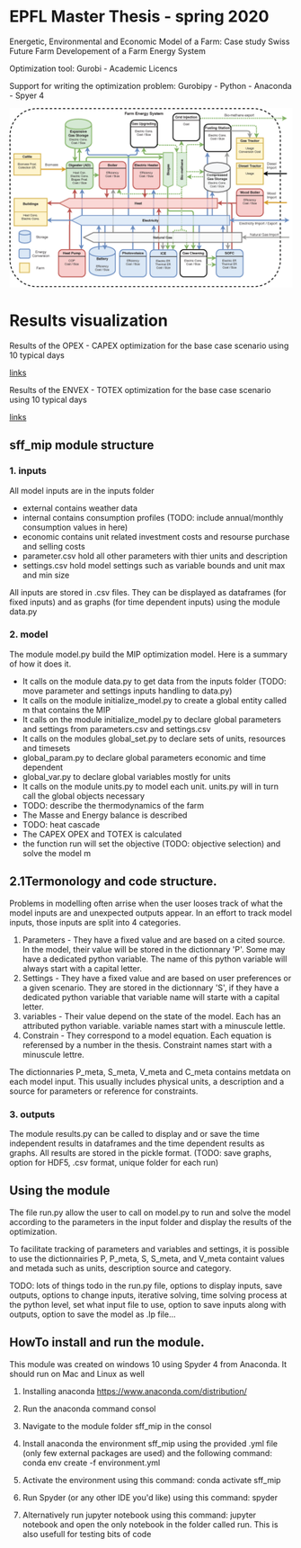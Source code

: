# EPFL Master Thesis - spring 2020
Energetic, Environmental and Economic Model of a Farm: Case study Swiss Future Farm
Developement of a Farm Energy System

Optimization tool: Gurobi - Academic Licencs

Support for writing the optimization problem: Gurobipy - Python - Anaconda - Spyer 4

![FES flow diagram](/sff_mip/shared_results/SFF_Flow_Diagram_v1.8.png)

# Results visualization

Results of the OPEX - CAPEX optimization for the base case scenario using 10 typical days

[links](https://terborch.github.io/SFF/sff_mip/sff_mip/Visualization/opex_10_cls_parcords)

Results of the ENVEX - TOTEX optimization for the base case scenario using 10 typical days

[links](https://terborch.github.io/SFF/sff_mip/sff_mip/Visualization/envex_10_cls_parcords)

## sff_mip module structure


### 1. inputs

All model inputs are in the inputs folder

* external contains weather data
* internal contains consumption profiles (TODO: include annual/monthly consumption values in here)
* economic contains unit related investment costs and resourse purchase and selling costs
* parameter.csv hold all other parameters with thier units and description
* settings.csv hold model settings such as variable bounds and unit max and min size

All inputs are stored in .csv files. They can be displayed as dataframes (for fixed inputs) and as graphs (for time dependent inputs) using the module data.py

### 2. model

The module model.py build the MIP optimization model. Here is a summary of how it does it.

* It calls on the module data.py to get data from the inputs folder (TODO: move parameter and settings inputs handling to data.py)
* It calls on the module initialize_model.py to create a global entity called m that contains the MIP
* It calls on the module initialize_model.py to declare global parameters and settings from parameters.csv and settings.csv
* It calls on the modules global_set.py to declare sets of units, resources and timesets
* global_param.py to declare global parameters economic and time dependent
* global_var.py to declare global variables mostly for units
* It calls on the module units.py to model each unit. units.py will in turn call the global objects necessary
* TODO: describe the thermodynamics of the farm
* The Masse and Energy balance is described
* TODO: heat cascade
* The CAPEX OPEX and TOTEX is calculated
* the function run will set the objective (TODO: objective selection) and solve the model m

## 2.1Termonology and code structure.

Problems in modelling often arrise when the user looses track of what the model inputs are and unexpected outputs appear. In an effort to track model inputs, those inputs are split into 4 categories.
1. Parameters - They have a fixed value and are based on a cited source. In the model, their value will be stored in the dictionnary 'P'. Some may have a dedicated python variable. The name of this python variable will always start with a capital letter.
2. Settings - They have a fixed value and are based on user preferences or a given scenario. They are stored in the dictionnary 'S', if they have a dedicated python variable that variable name will starte with a capital letter.
3. variables - Their value depend on the state of the model. Each has an attributed python variable. variable names start with a minuscule lettle.
4. Constrain - They correspond to a model equation. Each equation is referensed by a number in the thesis. Constraint names start with a minuscule lettre.

The dictionnaries P_meta, S_meta, V_meta and C_meta contains metdata on each model input. This usually includes physical units, a description and a source for parameters or reference for constraints.


### 3. outputs

The module results.py can be called to display and or save the time independent results in dataframes and the time dependent results as graphs. All results are stored in the pickle format. (TODO: save graphs, option for HDF5, .csv format, unique folder for each run)


## Using the module

The file run.py allow the user to call on model.py to run and solve the model according to the parameters in the input folder and display the results of the optimization.

To facilitate tracking of parameters and variables and settings, it is possible to use the dictionnairies P, P_meta, S, S_meta, and V_meta containt values and metada such as units, description source and category.

TODO: lots of things todo in the run.py file, options to display inputs, save outputs, options to change inputs, iterative solving, time solving process at the python level, set what input file to use, option to save inputs along with outputs, option to save the model as .lp file...  

## HowTo install and run the module.

This module was created on windows 10 using Spyder 4 from Anaconda. It should run on Mac and Linux as well

1. Installing anaconda https://www.anaconda.com/distribution/

2. Run the anaconda command consol

3. Navigate to the module folder sff_mip in the consol

4. Install anaconda the environment sff_mip using the provided .yml file (only few external packages are used) and the following command: conda env create -f environment.yml

5. Activate the environment using this command: conda activate sff_mip

6. Run Spyder (or any other IDE you'd like) using this command: spyder

7. Alternatively run jupyter notebook using this command: jupyter notebook
and open the only notebook in the folder called run. This is also usefull for testing bits of code
